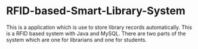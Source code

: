 # RFID-based-Smart-Library-System
 This is a application which is use to store library records automatically. This is a RFID based system with Java and MySQL. There are two parts of the system which are one for librarians and one for students.

